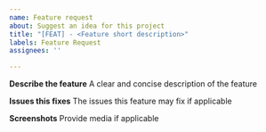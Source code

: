 ```yaml
---
name: Feature request
about: Suggest an idea for this project
title: "[FEAT] - <Feature short description>"
labels: Feature Request
assignees: ''

---
```


**Describe the feature**
A clear and concise description of the feature

**Issues this fixes**
The issues this feature may fix if applicable

**Screenshots**
Provide media if applicable
